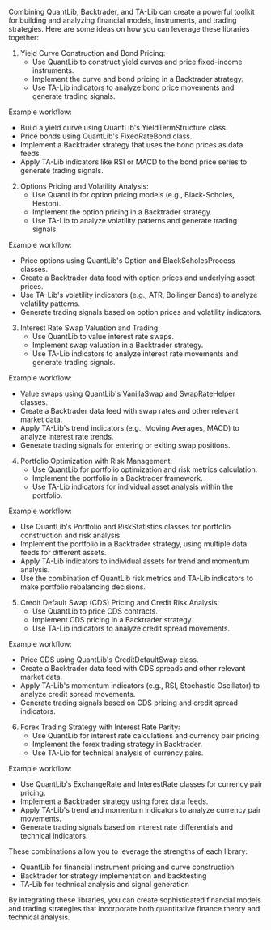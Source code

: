 Combining QuantLib, Backtrader, and TA-Lib can create a powerful toolkit for building and analyzing financial models, instruments, and trading strategies. Here are some ideas on how you can leverage these libraries together:

1. Yield Curve Construction and Bond Pricing:
   - Use QuantLib to construct yield curves and price fixed-income instruments.
   - Implement the curve and bond pricing in a Backtrader strategy.
   - Use TA-Lib indicators to analyze bond price movements and generate trading signals.

Example workflow:
- Build a yield curve using QuantLib's YieldTermStructure class.
- Price bonds using QuantLib's FixedRateBond class.
- Implement a Backtrader strategy that uses the bond prices as data feeds.
- Apply TA-Lib indicators like RSI or MACD to the bond price series to generate trading signals.

2. Options Pricing and Volatility Analysis:
   - Use QuantLib for option pricing models (e.g., Black-Scholes, Heston).
   - Implement the option pricing in a Backtrader strategy.
   - Use TA-Lib to analyze volatility patterns and generate trading signals.

Example workflow:
- Price options using QuantLib's Option and BlackScholesProcess classes.
- Create a Backtrader data feed with option prices and underlying asset prices.
- Use TA-Lib's volatility indicators (e.g., ATR, Bollinger Bands) to analyze volatility patterns.
- Generate trading signals based on option prices and volatility indicators.

3. Interest Rate Swap Valuation and Trading:
   - Use QuantLib to value interest rate swaps.
   - Implement swap valuation in a Backtrader strategy.
   - Use TA-Lib indicators to analyze interest rate movements and generate trading signals.

Example workflow:
- Value swaps using QuantLib's VanillaSwap and SwapRateHelper classes.
- Create a Backtrader data feed with swap rates and other relevant market data.
- Apply TA-Lib's trend indicators (e.g., Moving Averages, MACD) to analyze interest rate trends.
- Generate trading signals for entering or exiting swap positions.

4. Portfolio Optimization with Risk Management:
   - Use QuantLib for portfolio optimization and risk metrics calculation.
   - Implement the portfolio in a Backtrader framework.
   - Use TA-Lib indicators for individual asset analysis within the portfolio.

Example workflow:
- Use QuantLib's Portfolio and RiskStatistics classes for portfolio construction and risk analysis.
- Implement the portfolio in a Backtrader strategy, using multiple data feeds for different assets.
- Apply TA-Lib indicators to individual assets for trend and momentum analysis.
- Use the combination of QuantLib risk metrics and TA-Lib indicators to make portfolio rebalancing decisions.

5. Credit Default Swap (CDS) Pricing and Credit Risk Analysis:
   - Use QuantLib to price CDS contracts.
   - Implement CDS pricing in a Backtrader strategy.
   - Use TA-Lib indicators to analyze credit spread movements.

Example workflow:
- Price CDS using QuantLib's CreditDefaultSwap class.
- Create a Backtrader data feed with CDS spreads and other relevant market data.
- Apply TA-Lib's momentum indicators (e.g., RSI, Stochastic Oscillator) to analyze credit spread movements.
- Generate trading signals based on CDS pricing and credit spread indicators.

6. Forex Trading Strategy with Interest Rate Parity:
   - Use QuantLib for interest rate calculations and currency pair pricing.
   - Implement the forex trading strategy in Backtrader.
   - Use TA-Lib for technical analysis of currency pairs.

Example workflow:
- Use QuantLib's ExchangeRate and InterestRate classes for currency pair pricing.
- Implement a Backtrader strategy using forex data feeds.
- Apply TA-Lib's trend and momentum indicators to analyze currency pair movements.
- Generate trading signals based on interest rate differentials and technical indicators.

These combinations allow you to leverage the strengths of each library:
- QuantLib for financial instrument pricing and curve construction
- Backtrader for strategy implementation and backtesting
- TA-Lib for technical analysis and signal generation

By integrating these libraries, you can create sophisticated financial models and trading strategies that incorporate both quantitative finance theory and technical analysis.
